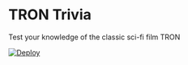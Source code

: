 # TRON Trivia

Test your knowledge of the classic sci-fi film TRON

[![Deploy](https://www.herokucdn.com/deploy/button.svg)](https://heroku.com/deploy)
